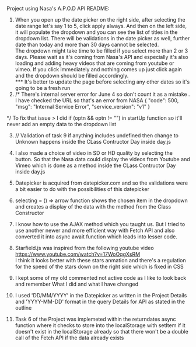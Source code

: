 Project using Nasa's A.P.O.D API README:

1) When you open up the date picker on the right side, after selecting the date range let's say 1 to 5, click apply always. And then on the left
side, it will populate the dropdown and you can see the list of titles in the dropdown list. There will be validations in the
date picker as well, further date than today and more than 30 days cannot be selected.  
The dropdown might take time to be filled if you select more than 2 or 3 days. Please wait as it's coming from Nasa's API and especially it's also loading and adding heavy videos that are coming from youtube or vimeo. If you click immediately and nothing comes up just click again and the dropdown should be filled accordingly.  
*** It's better to update the page before selecting any other dates so it's going to be a fresh run
2) /*
 There's internal server error for June 4 so don't count it as a mistake . I have checked the URL so that's an error from NASA
 {
"code": 500,
"msg": "Internal Service Error",
"service_version": "v1"
}

 */
 To fix that issue > I did  if (optn && optn != "") in startUp function so it'll never add an empty data to the dropdown list    

3) // Validation of task 9 if anything includes undefined then change to Unknown happens inside the CLass Contructor Day inside day.js  

4) I also made a choice of video in SD or HD quality by selecting the button. So that the Nasa data could display the videos from Youtube and Vimeo
which is done as a method inside the CLass Contructor Day inside day.js  

5) Datepicker is acquired from datepicker.com and so the validations were a bit easier to do with the possibilities of this datepicker

6) selecting = () => arrow function shows the chosen item in the dropdown and creates a display of the data with the method from the Class Constructor

7) I know how to use the AJAX method which you taught us. But I tried to use another newer and more efficient way with Fetch API and 
also converted it into async await function which leads into lesser code.  

8) Starfield.js was inspired from the following youtube video https://www.youtube.com/watch?v=17WoOqgXsRM  
I think it looks better with these stars anmation and there's a regulation for the speed of the stars down on the right side which is fixed in CSS

9) I kept some of my old commented not active code as I like to look back and remember What I did and what I have changed

10) I used 'DD/MM/YYYY' in the Datepicker as written in the Project Details and 'YYYY-MM-DD' format in the query Details for API as stated in the outline  

11) Task 6 of the Project was implemeted within the returndates async function where it checks to store into the localStorage with setItem if it doesn't
exist in the localStorage already so that there won't be a double call of the Fetch API if the data already exists